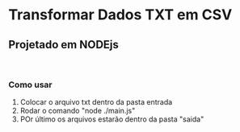 # Transformar Dados TXT em CSV

## Projetado em NODEjs

<br>

### Como usar
<ol>
<li>Colocar o arquivo txt dentro da pasta entrada</li>
<li>Rodar o comando "node ./main.js"</li>
<li>POr último os arquivos estarão dentro da pasta "saida"</li>
</ol>